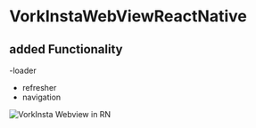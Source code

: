 # VorkInstaWebViewReactNative
## added Functionality
  -loader
  - refresher
  - navigation
  
![VorkInsta Webview in RN](https://user-images.githubusercontent.com/16610928/154726994-ce923aed-daaf-47df-bd76-b086991565f6.gif)
